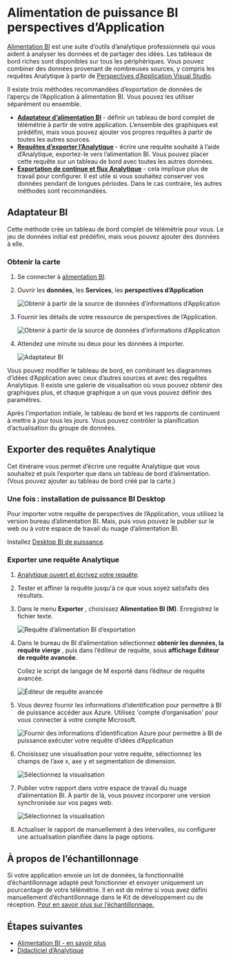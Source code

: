 <properties 
    pageTitle="Exporter vers BI de puissance à partir de perspectives d’Application | Microsoft Azure" 
    description="Les requêtes Analytique peuvent être affichés dans BI d’alimentation." 
    services="application-insights" 
    documentationCenter=""
    authors="noamben" 
    manager="douge"/>

<tags 
    ms.service="application-insights" 
    ms.workload="tbd" 
    ms.tgt_pltfrm="ibiza" 
    ms.devlang="na" 
    ms.topic="article" 
    ms.date="10/18/2016" 
    ms.author="awills"/>

# <a name="feed-power-bi-from-application-insights"></a>Alimentation de puissance BI perspectives d’Application

[Alimentation BI](http://www.powerbi.com/) est une suite d’outils d’analytique professionnels qui vous aident à analyser les données et de partager des idées. Les tableaux de bord riches sont disponibles sur tous les périphériques. Vous pouvez combiner des données provenant de nombreuses sources, y compris les requêtes Analytique à partir de [Perspectives d’Application Visual Studio](app-insights-overview.md).

Il existe trois méthodes recommandées d’exportation de données de l’aperçu de l’Application à alimentation BI. Vous pouvez les utiliser séparément ou ensemble.

* [**Adaptateur d’alimentation BI**](#power-pi-adapter) - définir un tableau de bord complet de télémétrie à partir de votre application. L’ensemble des graphiques est prédéfini, mais vous pouvez ajouter vos propres requêtes à partir de toutes les autres sources.
* [**Requêtes d’exporter l’Analytique**](#export-analytics-queries) - écrire une requête souhaité à l’aide d’Analytique, exportez-le vers l’alimentation BI. Vous pouvez placer cette requête sur un tableau de bord avec toutes les autres données.
* [**Exportation de continue et flux Analytique**](app-insights-export-stream-analytics.md) - cela implique plus de travail pour configurer. Il est utile si vous souhaitez conserver vos données pendant de longues périodes. Dans le cas contraire, les autres méthodes sont recommandées.

## <a name="power-bi-adapter"></a>Adaptateur BI

Cette méthode crée un tableau de bord complet de télémétrie pour vous. Le jeu de données initial est prédéfini, mais vous pouvez ajouter des données à elle.

### <a name="get-the-adapter"></a>Obtenir la carte

1. Se connecter à [alimentation BI](https://app.powerbi.com/).
2. Ouvrir les **données**, les **Services**, les **perspectives d’Application**

    ![Obtenir à partir de la source de données d’informations d’Application](./media/app-insights-export-power-bi/power-bi-adapter.png)

3. Fournir les détails de votre ressource de perspectives de l’Application.

    ![Obtenir à partir de la source de données d’informations d’Application](./media/app-insights-export-power-bi/azure-subscription-resource-group-name.png)

4. Attendez une minute ou deux pour les données à importer.

    ![Adaptateur BI](./media/app-insights-export-power-bi/010.png)


Vous pouvez modifier le tableau de bord, en combinant les diagrammes d’idées d’Application avec ceux d’autres sources et avec des requêtes Analytique. Il existe une galerie de visualisation où vous pouvez obtenir des graphiques plus, et chaque graphique a un que vous pouvez définir des paramètres.

Après l’importation initiale, le tableau de bord et les rapports de continuent à mettre à jour tous les jours. Vous pouvez contrôler la planification d’actualisation du groupe de données.


## <a name="export-analytics-queries"></a>Exporter des requêtes Analytique

Cet itinéraire vous permet d’écrire une requête Analytique que vous souhaitez et puis l’exporter que dans un tableau de bord d’alimentation. (Vous pouvez ajouter au tableau de bord créé par la carte.)

### <a name="one-time-install-power-bi-desktop"></a>Une fois : installation de puissance BI Desktop

Pour importer votre requête de perspectives de l’Application, vous utilisez la version bureau d’alimentation BI. Mais, puis vous pouvez le publier sur le web ou à votre espace de travail du nuage d’alimentation BI. 

Installez [Desktop BI de puissance](https://powerbi.microsoft.com/en-us/desktop/).

### <a name="export-an-analytics-query"></a>Exporter une requête Analytique

1. [Analytique ouvert et écrivez votre requête](app-insights-analytics-tour.md).
2. Tester et affiner la requête jusqu'à ce que vous soyez satisfaits des résultats.
3. Dans le menu **Exporter** , choisissez **Alimentation BI (M)**. Enregistrez le fichier texte.

    ![Requête d’alimentation BI d’exportation](./media/app-insights-export-power-bi/analytics-export-power-bi.png)
4. Dans le bureau de BI d’alimentation sélectionnez **obtenir les données, la requête vierge** , puis dans l’éditeur de requête, sous **affichage** **Éditeur de requête avancée**.


    Collez le script de langage de M exporté dans l’éditeur de requête avancée.

    ![Éditeur de requête avancée](./media/app-insights-export-power-bi/power-bi-import-analytics-query.png)

5. Vous devrez fournir les informations d’identification pour permettre à BI de puissance accéder aux Azure. Utilisez 'compte d’organisation' pour vous connecter à votre compte Microsoft.

    ![Fournir des informations d’identification Azure pour permettre à BI de puissance exécuter votre requête d’idées d’Application](./media/app-insights-export-power-bi/power-bi-import-sign-in.png)

6. Choisissez une visualisation pour votre requête, sélectionnez les champs de l’axe x, axe y et segmentation de dimension.

    ![Sélectionnez la visualisation](./media/app-insights-export-power-bi/power-bi-analytics-visualize.png)

7. Publier votre rapport dans votre espace de travail du nuage d’alimentation BI. À partir de là, vous pouvez incorporer une version synchronisée sur vos pages web.

    ![Sélectionnez la visualisation](./media/app-insights-export-power-bi/publish-power-bi.png)
 
8. Actualiser le rapport de manuellement à des intervalles, ou configurer une actualisation planifiée dans la page options.


## <a name="about-sampling"></a>À propos de l’échantillonnage

Si votre application envoie un lot de données, la fonctionnalité d’échantillonnage adapté peut fonctionner et envoyer uniquement un pourcentage de votre télémétrie. Il en est de même si vous avez défini manuellement d’échantillonnage dans le Kit de développement ou de réception. [Pour en savoir plus sur l’échantillonnage.](app-insights-sampling.md)
 

## <a name="next-steps"></a>Étapes suivantes

* [Alimentation BI - en savoir plus](http://www.powerbi.com/learning/)
* [Didacticiel d’Analytique](app-insights-analytics-tour.md)
